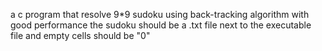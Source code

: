 a c program that resolve 9*9 sudoku using back-tracking algorithm with good performance
the sudoku should be a .txt file next to the executable file and empty cells should be "0"
